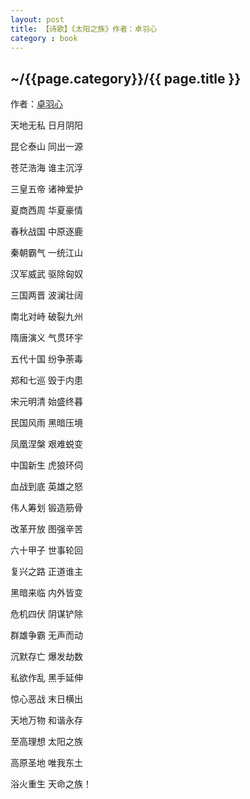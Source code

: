 ```yaml
---
layout: post
title: 【诗歌】《太阳之族》作者：卓羽心
category : book
---
```


<h2>~/{{page.category}}/{{ page.title }}</h2>

作者：<a href = "http://www.xp23.com/">卓羽心</a>

天地无私 日月阴阳

昆仑泰山 同出一源

苍茫浩海 谁主沉浮

三皇五帝 诸神爱护

夏商西周 华夏豪情

春秋战国 中原逐鹿

秦朝霸气 一统江山

汉军威武 驱除匈奴

三国两晋 波澜壮阔

南北对峙 破裂九州

隋唐演义 气贯环宇

五代十国 纷争荼毒

郑和七巡 毁于内患

宋元明清 始盛终暮

民国风雨 黑暗压境

凤凰涅槃 艰难蜕变

中国新生 虎狼环伺

血战到底 英雄之怒

伟人筹划 锻造筋骨

改革开放 图强辛苦

六十甲子 世事轮回

复兴之路 正道谁主

黑暗来临 内外皆变

危机四伏 阴谋铲除

群雄争霸 无声而动

沉默存亡 爆发劫数

私欲作乱 黑手延伸

惊心恶战 末日横出

天地万物 和谐永存

至高理想 太阳之族

高原圣地 唯我东土

浴火重生 天命之族！
